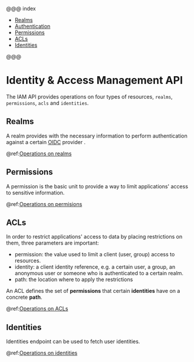 @@@ index

* [Realms](iam-realms-api.md)
* [Authentication](authentication.md)
* [Permissions](iam-permissions-api.md)
* [ACLs](iam-acls-api.md)
* [Identities](iam-identities.md)

@@@

# Identity & Access Management API

The IAM API provides operations on four types of resources, `realms`, `permissions`, `acls` and `identities`.

## Realms 
A realm provides with the necessary information to perform authentication against a certain [OIDC](https://en.wikipedia.org/wiki/OpenID_Connect) provider .  

@ref:[Operations on realms](iam-realms-api.md)

## Permissions 
A permission is the basic unit to provide a way to limit applications' access to sensitive information.  

@ref:[Operations on permisions](iam-permissions-api.md)

## ACLs

In order to restrict applications' access to data by placing restrictions on them, three parameters are important:

- permission: the value used to limit a client (user, group) access to resources.
- identity: a client identity reference, e.g. a certain user, a group, an anonymous user or someone who is authenticated to a certain realm.
- path: the location where to apply the restrictions

An ACL defines the set of **permissions** that certain **identities** have on a concrete **path**.

@ref:[Operations on ACLs](iam-acls-api.md)

## Identities
Identities endpoint can be used to fetch user identities.

@ref:[Operations on identities](iam-identities.md)
